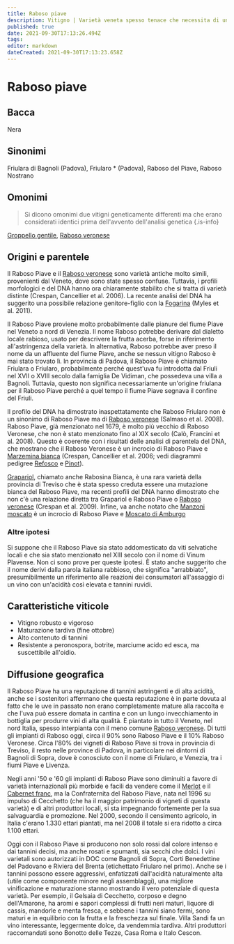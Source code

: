 ```yaml
---
title: Raboso piave 
description: Vitigno | Varietà veneta spesso tenace che necessita di una gestione attenta e di un lungo invecchiamento per produrre un vino di alta qualità. Genitore del Raboso Veronese.
published: true
date: 2021-09-30T17:13:26.494Z
tags: 
editor: markdown
dateCreated: 2021-09-30T17:13:23.658Z
---
```


# Raboso piave

## Bacca
Nera

## Sinonimi
Friulara di Bagnoli (Padova), Friularo * (Padova), Raboso del Piave, Raboso Nostrano

## Omonimi
> Si dicono omonimi due vitigni geneticamente differenti ma che erano considerati identici prima dell'avvento dell'analisi genetica
{.is-info}

[Groppello gentile](/vitigni/Italia/groppello-gentile), [Raboso veronese](/vitigni/Italia/raboso-veronese) 

## Origini e parentele


Il Raboso Piave e il [Raboso veronese](/vitigni/Italia/raboso-veronese) sono varietà antiche molto simili, provenienti dal Veneto, dove sono state spesso confuse. Tuttavia, i profili morfologici e del DNA hanno ora chiaramente stabilito che si tratta di varietà distinte (Crespan, Cancellier et al. 2006). La recente analisi del DNA ha suggerito una possibile relazione genitore-figlio con la [Fogarina](/vitigni/Italia/fogarina) (Myles et al. 2011).

Il Raboso Piave proviene molto probabilmente dalle pianure del fiume Piave nel Veneto a nord di Venezia. Il nome Raboso potrebbe derivare dal dialetto locale rabioso, usato per descrivere la frutta acerba, forse in riferimento all'astringenza della varietà. In alternativa, Raboso potrebbe aver preso il nome da un affluente del fiume Piave, anche se nessun vitigno Raboso è mai stato trovato lì. In provincia di Padova, il Raboso Piave è chiamato Friulara o Friularo, probabilmente perché quest'uva fu introdotta dal Friuli nel XVII o XVIII secolo dalla famiglia De Vidiman, che possedeva una villa a Bagnoli. Tuttavia, questo non significa necessariamente un'origine friulana per il Raboso Piave perché a quel tempo il fiume Piave segnava il confine del Friuli.

Il profilo del DNA ha dimostrato inaspettatamente che Raboso Friularo non è un sinonimo di Raboso Piave ma di [Raboso veronese](/vitigni/Italia/raboso-veronese) (Salmaso et al. 2008). Raboso Piave, già menzionato nel 1679, è molto più vecchio di Raboso Veronese, che non è stato menzionato fino al XIX secolo (Calò, Francini et al. 2008). Questo è coerente con i risultati delle analisi di parentela del DNA, che mostrano che il Raboso Veronese è un incrocio di Raboso Piave e [Marzemina bianca](/vitigni/Italia/marzemina-bianca) (Crespan, Cancellier et al. 2006; vedi diagrammi pedigree [Refosco](/vitigni/Italia/refosco-dal-peduncolo-rosso) e [Pinot](/vitigni/Francia/pinot)).

[Grapariol](/vitigni/Italia/grapariol), chiamato anche Rabosina Bianca, è una rara varietà della provincia di Treviso che è stata spesso creduta essere una mutazione bianca del Raboso Piave, ma recenti profili del DNA hanno dimostrato che non c'è una relazione diretta tra Grapariol e Raboso Piave o [Raboso veronese](/vitigni/Italia/raboso-veronese) (Crespan et al. 2009). Infine, va anche notato che [Manzoni moscato](/vitigni/Italia/manzoni-moscato) è un incrocio di Raboso Piave e [Moscato di Amburgo](/vitigni/Germania/moscato-di-amburgo)

### Altre ipotesi

Si suppone che il Raboso Piave sia stato addomesticato da viti selvatiche locali e che sia stato menzionato nel XIII secolo con il nome di Vinum Plavense. Non ci sono prove per queste ipotesi. È stato anche suggerito che il nome derivi dalla parola italiana rabbioso, che significa "arrabbiato", presumibilmente un riferimento alle reazioni dei consumatori all'assaggio di un vino con un'acidità così elevata e tannini ruvidi.

## Caratteristiche viticole

- Vitigno robusto e vigoroso 
- Maturazione tardiva (fine ottobre)
- Alto contenuto di tannini
- Resistente a peronospora, botrite, marciume acido ed esca, ma suscettibile all'oidio.

## Diffusione geografica

Il Raboso Piave ha una reputazione di tannini astringenti e di alta acidità, anche se i sostenitori affermano che questa reputazione è in parte dovuta al fatto che le uve in passato non erano completamente mature alla raccolta e che l'uva può essere domata in cantina e con un lungo invecchiamento in bottiglia per produrre vini di alta qualità. È piantato in tutto il Veneto, nel nord Italia, spesso interpianta con il meno comune [Raboso veronese](/vitigni/Italia/raboso-veronese). Di tutti gli impianti di Raboso oggi, circa il 90% sono Raboso Piave e il 10% Raboso Veronese. Circa l'80% dei vigneti di Raboso Piave si trova in provincia di Treviso, il resto nelle province di Padova, in particolare nei dintorni di Bagnoli di Sopra, dove è conosciuto con il nome di Friularo, e Venezia, tra i fiumi Piave e Livenza.

Negli anni '50 e '60 gli impianti di Raboso Piave sono diminuiti a favore di varietà internazionali più morbide e facili da vendere come il [Merlot](/vitigni/Francia/merlot) e il [Cabernet franc](/vitigni/Francia/cabernet-franc), ma la Confraternita del Raboso Piave, nata nel 1996 su impulso di Cecchetto (che ha il maggior patrimonio di vigneti di questa varietà) e di altri produttori locali, si sta impegnando fortemente per la sua salvaguardia e promozione. Nel 2000, secondo il censimento agricolo, in Italia c'erano 1.330 ettari piantati, ma nel 2008 il totale si era ridotto a circa 1.100 ettari.

Oggi con il Raboso Piave si producono non solo rossi dal colore intenso e dai tannini decisi, ma anche rosati e spumanti, sia secchi che dolci. I vini varietali sono autorizzati in DOC come Bagnoli di Sopra, Corti Benedettine del Padovano e Riviera del Brenta (etichettato Friularo nel primo). Anche se i tannini possono essere aggressivi, enfatizzati dall'acidità naturalmente alta (utile come componente minore negli assemblaggi), una migliore vinificazione e maturazione stanno mostrando il vero potenziale di questa varietà. Per esempio, il Gelsaia di Cecchetto, corposo e degno dell'Amarone, ha aromi e sapori complessi di frutti neri maturi, liquore di cassis, mandorle e menta fresca, e sebbene i tannini siano fermi, sono maturi e in equilibrio con la frutta e la freschezza sul finale. Villa Sandi fa un vino interessante, leggermente dolce, da vendemmia tardiva. Altri produttori raccomandati sono Bonotto delle Tezze, Casa Roma e Italo Cescon.

